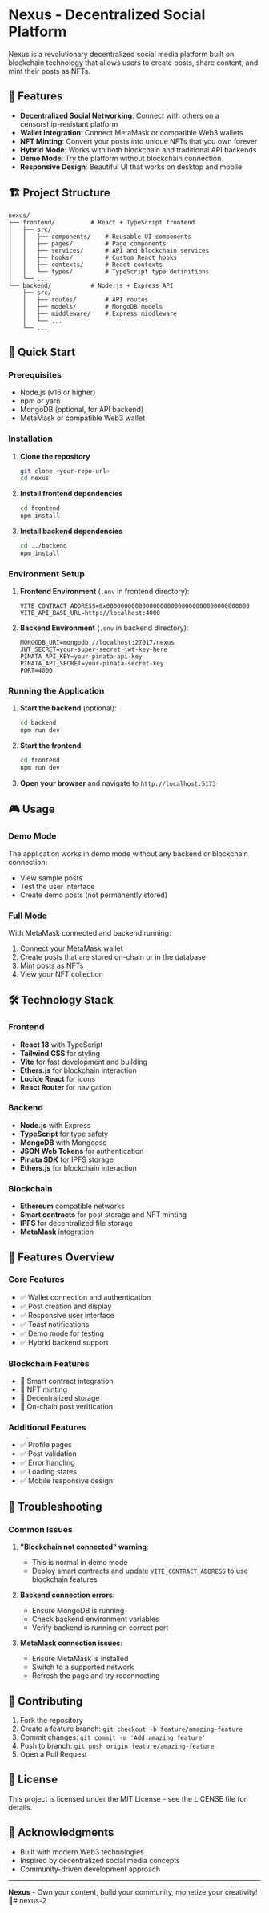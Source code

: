 # Nexus - Decentralized Social Platform

Nexus is a revolutionary decentralized social media platform built on blockchain technology that allows users to create posts, share content, and mint their posts as NFTs.

## 🌟 Features

- **Decentralized Social Networking**: Connect with others on a censorship-resistant platform
- **Wallet Integration**: Connect MetaMask or compatible Web3 wallets
- **NFT Minting**: Convert your posts into unique NFTs that you own forever
- **Hybrid Mode**: Works with both blockchain and traditional API backends
- **Demo Mode**: Try the platform without blockchain connection
- **Responsive Design**: Beautiful UI that works on desktop and mobile

## 🏗️ Project Structure

```
nexus/
├── frontend/          # React + TypeScript frontend
│   ├── src/
│   │   ├── components/    # Reusable UI components
│   │   ├── pages/         # Page components
│   │   ├── services/      # API and blockchain services
│   │   ├── hooks/         # Custom React hooks
│   │   ├── contexts/      # React contexts
│   │   └── types/         # TypeScript type definitions
│   └── ...
└── backend/           # Node.js + Express API
    ├── src/
    │   ├── routes/        # API routes
    │   ├── models/        # MongoDB models
    │   ├── middleware/    # Express middleware
    │   └── ...
    └── ...
```

## 🚀 Quick Start

### Prerequisites

- Node.js (v16 or higher)
- npm or yarn
- MongoDB (optional, for API backend)
- MetaMask or compatible Web3 wallet

### Installation

1. **Clone the repository**
   ```bash
   git clone <your-repo-url>
   cd nexus
   ```

2. **Install frontend dependencies**
   ```bash
   cd frontend
   npm install
   ```

3. **Install backend dependencies**
   ```bash
   cd ../backend
   npm install
   ```

### Environment Setup

1. **Frontend Environment** (`.env` in frontend directory):
   ```
   VITE_CONTRACT_ADDRESS=0x0000000000000000000000000000000000000000
   VITE_API_BASE_URL=http://localhost:4000
   ```

2. **Backend Environment** (`.env` in backend directory):
   ```
   MONGODB_URI=mongodb://localhost:27017/nexus
   JWT_SECRET=your-super-secret-jwt-key-here
   PINATA_API_KEY=your-pinata-api-key
   PINATA_API_SECRET=your-pinata-secret-key
   PORT=4000
   ```

### Running the Application

1. **Start the backend** (optional):
   ```bash
   cd backend
   npm run dev
   ```

2. **Start the frontend**:
   ```bash
   cd frontend
   npm run dev
   ```

3. **Open your browser** and navigate to `http://localhost:5173`

## 🎮 Usage

### Demo Mode
The application works in demo mode without any backend or blockchain connection:
- View sample posts
- Test the user interface
- Create demo posts (not permanently stored)

### Full Mode
With MetaMask connected and backend running:
1. Connect your MetaMask wallet
2. Create posts that are stored on-chain or in the database
3. Mint posts as NFTs
4. View your NFT collection

## 🛠️ Technology Stack

### Frontend
- **React 18** with TypeScript
- **Tailwind CSS** for styling
- **Vite** for fast development and building
- **Ethers.js** for blockchain interaction
- **Lucide React** for icons
- **React Router** for navigation

### Backend
- **Node.js** with Express
- **TypeScript** for type safety
- **MongoDB** with Mongoose
- **JSON Web Tokens** for authentication
- **Pinata SDK** for IPFS storage
- **Ethers.js** for blockchain interaction

### Blockchain
- **Ethereum** compatible networks
- **Smart contracts** for post storage and NFT minting
- **IPFS** for decentralized file storage
- **MetaMask** integration

## 📱 Features Overview

### Core Features
- ✅ Wallet connection and authentication
- ✅ Post creation and display
- ✅ Responsive user interface
- ✅ Toast notifications
- ✅ Demo mode for testing
- ✅ Hybrid backend support

### Blockchain Features
- 🔄 Smart contract integration
- 🔄 NFT minting
- 🔄 Decentralized storage
- 🔄 On-chain post verification

### Additional Features
- ✅ Profile pages
- ✅ Post validation
- ✅ Error handling
- ✅ Loading states
- ✅ Mobile responsive design

## 🐛 Troubleshooting

### Common Issues

1. **"Blockchain not connected" warning**:
   - This is normal in demo mode
   - Deploy smart contracts and update `VITE_CONTRACT_ADDRESS` to use blockchain features

2. **Backend connection errors**:
   - Ensure MongoDB is running
   - Check backend environment variables
   - Verify backend is running on correct port

3. **MetaMask connection issues**:
   - Ensure MetaMask is installed
   - Switch to a supported network
   - Refresh the page and try reconnecting

## 🤝 Contributing

1. Fork the repository
2. Create a feature branch: `git checkout -b feature/amazing-feature`
3. Commit changes: `git commit -m 'Add amazing feature'`
4. Push to branch: `git push origin feature/amazing-feature`
5. Open a Pull Request

## 📄 License

This project is licensed under the MIT License - see the LICENSE file for details.

## 🙏 Acknowledgments

- Built with modern Web3 technologies
- Inspired by decentralized social media concepts
- Community-driven development approach

---

**Nexus** - Own your content, build your community, monetize your creativity! 🚀#   n e x u s - 2  
 